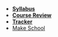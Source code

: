 * **[Syllabus](README.md)**
* **[Course Review](https://docs.google.com/presentation/d/1lO8tMa0Dau82rE0rhMB3O8N6hHBeKZE8v00iRCGl9u0)**
* **[Tracker](https://make.sc/trackbew2.2)**
* [Make School](https://www.makeschool.com)
